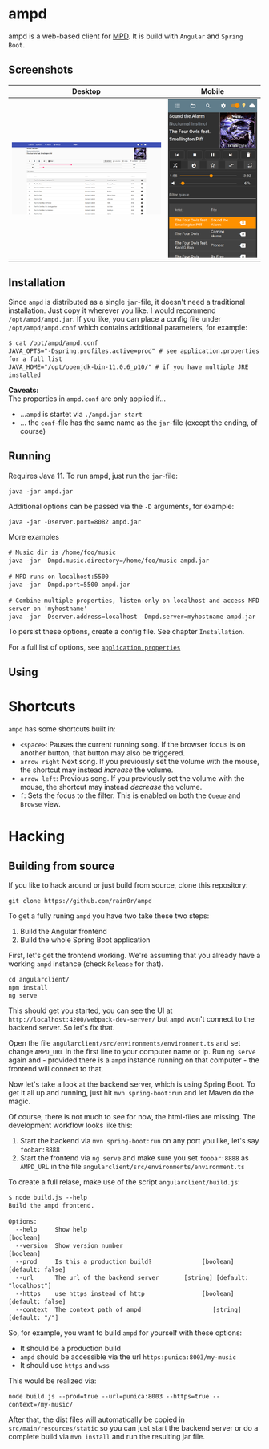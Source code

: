 # ampd

ampd is a web-based client for [MPD](https://www.musicpd.org/). It is build with `Angular` and `Spring Boot`.


## Screenshots

Desktop             |  Mobile
:-------------------------:|:-------------------------:
![Screenshot of ampd on a desktop](.github/desktop.png)  |  ![Screenshot of ampd on a mobile device](.github/mobile.png)


## Installation

Since `ampd` is distributed as a single `jar`-file, it doesn't need a traditional installation. Just copy it wherever you like. I would recommend `/opt/ampd/ampd.jar`. If you like, you can place a config file under `/opt/ampd/ampd.conf` which contains additional parameters, for example:

```
$ cat /opt/ampd/ampd.conf
JAVA_OPTS="-Dspring.profiles.active=prod" # see application.properties for a full list
JAVA_HOME="/opt/openjdk-bin-11.0.6_p10/" # if you have multiple JRE installed
```

**Caveats:**  
The properties in `ampd.conf` are only applied if... 

 - ...`ampd` is startet via `./ampd.jar start`
 - ... the `conf`-file has the same name as the `jar`-file (except the ending, of course) 

## Running

Requires Java 11. To run ampd, just run the `jar`-file:

```
java -jar ampd.jar
```

Additional options can be passed via the `-D` arguments, for example:

```
java -jar -Dserver.port=8082 ampd.jar
```

More examples

```
# Music dir is /home/foo/music
java -jar -Dmpd.music.directory=/home/foo/music ampd.jar

# MPD runs on localhost:5500
java -jar -Dmpd.port=5500 ampd.jar

# Combine multiple properties, listen only on localhost and access MPD server on 'myhostname'
java -jar -Dserver.address=localhost -Dmpd.server=myhostname ampd.jar
```

To persist these options, create a config file. See chapter `Installation`.

For a full list of options, see [`application.properties`](src/main/resources/application.properties)

## Using

# Shortcuts

`ampd` has some shortcuts built in:

 * `<space>`: Pauses the current running song. If the browser focus is on another button, that button may also be triggered.
 * `arrow right` Next song. If you previously set the volume with the mouse, the shortcut may instead *increase* the volume.
 * `arrow left`: Previous song. If you previously set the volume with the mouse, the shortcut may instead *decrease* the volume.
 * `f`: Sets the focus to the filter. This is enabled on both the `Queue` and `Browse` view.

# Hacking
## Building from source

If you like to hack around or just build from source, clone this repository:

```
git clone https://github.com/rain0r/ampd
```

To get a fully runing `ampd` you have two take these two steps:

1. Build the Angular frontend
2. Build the whole Spring Boot application


First, let's get the frontend working. We're assuming that you already have a working `ampd` instance (check `Release` for that).

```
cd angularclient/
npm install 
ng serve
```

This should get you started, you can see the UI at `http://localhost:4200/webpack-dev-server/` but `ampd` won't connect to the backend server. So let's fix that.

Open the file `angularclient/src/environments/environment.ts` and set change `AMPD_URL` in the first line to your computer name or ip. Run `ng serve` again and - provided there is a `ampd` instance running on that computer - the frontend will connect to that. 

Now let's take a look at the backend server, which is using Spring Boot. To get it all up and running, just hit `mvn spring-boot:run` and let Maven do the magic. 

Of course, there is not much to see for now, the html-files are missing. The development workflow looks like this:

1. Start the backend via `mvn spring-boot:run` on any port you like, let's say `foobar:8888`
2. Start the frontend via `ng serve` and make sure you set `foobar:8888` as `AMPD_URL` in the file `angularclient/src/environments/environment.ts`

To create a full relase, make use of the script `angularclient/build.js`:

```
$ node build.js --help
Build the ampd frontend.

Options:
  --help     Show help                                                 [boolean]
  --version  Show version number                                       [boolean]
  --prod     Is this a production build?              [boolean] [default: false]
  --url      The url of the backend server       [string] [default: "localhost"]
  --https    use https instead of http                [boolean] [default: false]
  --context  The context path of ampd                    [string] [default: "/"]
```

So, for example, you want to build `ampd` for yourself with these options:

- It should be a production build
- `ampd` should be accessible via the url `https:punica:8003/my-music`
- It should use `https` and `wss`

This would be realized via: 

```
node build.js --prod=true --url=punica:8003 --https=true --context=/my-music/
```

After that, the dist files will automatically be copied in `src/main/resources/static` so you can just start the backend server or do a complete build via `mvn install` and run the resulting jar file.
